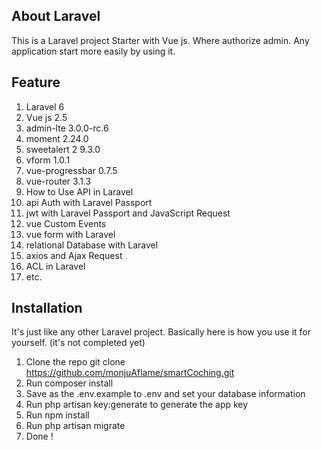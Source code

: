
## About Laravel

This is a Laravel project Starter with Vue js. Where authorize admin. Any application start more easily by using it.

## Feature 

1. Laravel 6
2. Vue js 2.5
3. admin-lte 3.0.0-rc.6
4. moment 2.24.0
5. sweetalert 2 9.3.0
6. vform 1.0.1
7. vue-progressbar 0.7.5
8. vue-router 3.1.3
9. How to Use API in Laravel
10. api Auth with Laravel Passport
11. jwt with Laravel Passport and JavaScript Request
12. vue Custom Events
13. vue form with Laravel
14. relational Database with Laravel
15. axios and Ajax Request
16. ACL in Laravel
17. etc.

## Installation

It's just like any other Laravel project. Basically here is how you use it for yourself. (it's not completed yet)

1. Clone the repo git clone https://github.com/monjuAflame/smartCoching.git
2. Run composer install
3. Save as the .env.example to .env and set your database information
4. Run php artisan key:generate to generate the app key
5. Run npm install
6. Run php artisan migrate
7. Done !


